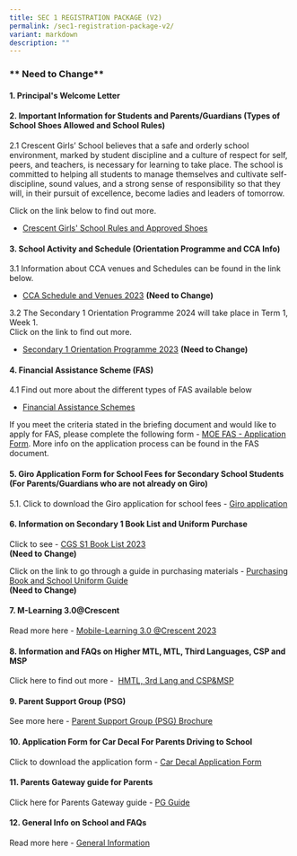 ```yaml
---
title: SEC 1 REGISTRATION PACKAGE (V2)
permalink: /sec1-registration-package-v2/
variant: markdown
description: ""
---
```

### ** Need to Change**


#### 1. Principal's Welcome Letter


#### 2. Important Information for Students and Parents/Guardians (Types of School Shoes Allowed and School Rules)<br>

2.1 Crescent Girls’ School believes that a safe and orderly school environment, marked by student discipline and a culture of respect for self, peers, and teachers, is necessary for learning to take place. The school is committed to helping all students to manage themselves and cultivate self-discipline, sound values, and a strong sense of responsibility so that they will, in their pursuit of excellence, become ladies and leaders of tomorrow.&nbsp;

Click on the link below to find out more.<br>
*   [Crescent Girls' School Rules and Approved Shoes](https://drive.google.com/file/d/1MFe42FdTQsCkTv2_LeW9DSJtp8yx848J/view?usp=sharing)


#### 3. School Activity and Schedule (Orientation Programme and CCA Info)

3.1 Information about CCA venues and Schedules can be found in the link below.<br>
*   [CCA Schedule and Venues 2023](https://drive.google.com/file/d/1fsRF0hSZ9kF0b9XxuREo_xiChrUOofXK/view?usp=sharing) **(Need to Change)**


3.2 The Secondary 1 Orientation Programme 2024 will take place in Term 1, Week 1.<br>
Click on the link to find out more.<br>
*    [Secondary 1 Orientation Programme 2023](https://drive.google.com/file/d/11ZXy7S0Mga_LYuUwkqXTK_gaEder4l9o/view?usp=sharing)  **(Need to Change)**


#### 4. Financial Assistance Scheme (FAS)
4.1 Find out more about the different types of FAS available below
*   [Financial Assistance Schemes](https://drive.google.com/file/d/1HBKyjaxefswF_SL3rmP_2i00z2SzGuZ9/view?usp=sharing)<br>
    

If you meet the criteria stated in the briefing document and would like to apply for FAS, please complete the following form - [MOE FAS - Application Form](https://drive.google.com/file/d/1yYDXVEFFfWT-CJDtr8cqEweO3RX8KOUb/view?usp=sharing). More info on the application process can be found in the FAS document.<br>


#### 5. Giro Application Form for School Fees for Secondary School Students (For Parents/Guardians who are not already on Giro)
5.1. Click to download the Giro application for school fees - 
[Giro application](https://drive.google.com/file/d/1qyGYCuZtrAA4pMwf5uoUpKk8FLa2sSVl/view?usp=sharing)


#### 6. Information on Secondary 1 Book List and Uniform Purchase
Click to see - [CGS S1 Book List 2023](https://drive.google.com/file/d/1TR88Rcer6ebn7hhguoBSTW3WPy2pdmhd/view?usp=sharing)<br>**(Need to Change)**

Click on the link to go through a guide in purchasing materials - [Purchasing Book and School Uniform Guide](https://drive.google.com/file/d/10xrsZCNQ0pgvh9RC5i8Xxhg5x1U85epu/view?usp=sharing)<br>**(Need to Change)**


#### 7. M-Learning 3.0@Crescent
Read more here - [Mobile-Learning 3.0 @Crescent 2023](https://drive.google.com/file/d/1KavyEboJQ_fx5gl-vlSWgKi738MflMhq/view?usp=sharing)<br>


#### 8. Information and FAQs on Higher MTL, MTL, Third Languages, CSP and MSP&nbsp;
Click here to find out more -&nbsp; [HMTL, 3rd Lang and CSP&amp;MSP](https://drive.google.com/file/d/1RTXVg9zASQR-5xjVEiYVrVuFAbMy38Kw/view?usp=sharing)<br>



#### 9. Parent Support Group (PSG)
See more here - [Parent Support Group (PSG) Brochure](https://drive.google.com/file/d/1dompWh47dxHy09N0SfPPZg_0hm0Aivgx/view?usp=sharing)<br>



#### 10. Application Form for Car Decal For Parents Driving to School
Click to download the application form - [Car Decal Application Form](https://drive.google.com/file/d/1YQH3gR-TF1iEzmeV0birINtjL-KEsIR4/view?usp=sharing)<br>



#### 11. Parents Gateway guide for Parents
Click here for Parents Gateway guide - [PG Guide](https://drive.google.com/file/d/1w2jm88ZjiksBdqXksRjKewxlcBZCKum_/view?usp=sharing)<br>



#### 12. General Info on School and FAQs
Read more here - [General Information](https://drive.google.com/file/d/1aadnQ5fnzWnNcELyCtkO3AZA2HiYddtS/view?usp=sharing)<br>




